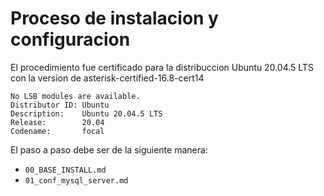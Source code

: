 # Proceso de instalacion y configuracion

El procedimiento fue certificado para la distribuccion Ubuntu 20.04.5 LTS con la version de asterisk-certified-16.8-cert14

```
No LSB modules are available.
Distributor ID: Ubuntu
Description:    Ubuntu 20.04.5 LTS
Release:        20.04
Codename:       focal

```
El paso a paso debe ser de la siguiente manera:
* `00_BASE_INSTALL.md`
* `01_conf_mysql_server.md`



